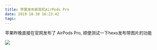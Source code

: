 ```yaml
---
title: 苹果发布新耳机AirPods Pro
date: 2019-10-30 16:23:42
tags:
---
```


苹果昨晚直接在官网发布了 AirPods Pro, 顺便测试一下hexo发布带图片的功能

![](./airpodsPro.jpg)

<!-- more -->